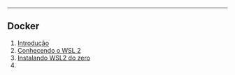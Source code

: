 ___

## Docker
1. [Introdução](../FullCycle/Docker/Introdução.md)
2. [Conhecendo o WSL 2](../FullCycle/Docker/Conhecendo%20o%20WSL%202.md)
3. [Instalando WSL2 do zero](../FullCycle/Docker/Instalando%20WSL2%20do%20zero.md)
4. 